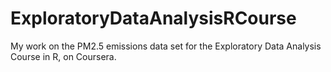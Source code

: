 # ExploratoryDataAnalysisRCourse
My work on the PM2.5 emissions data set for the Exploratory Data Analysis Course in R, on Coursera.
